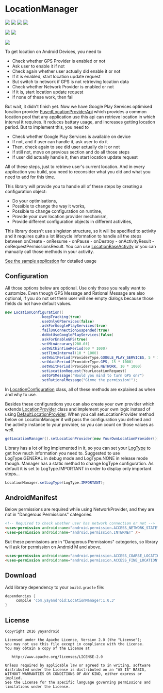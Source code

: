 # LocationManager

<a href="http://developer.android.com/index.html" target="_blank"><img src="https://img.shields.io/badge/platform-android-green.svg"/></a> <a href="https://android-arsenal.com/api?level=14" target="_blank"><img src="https://img.shields.io/badge/API-14%2B-green.svg?style=flat"/></a> <a href="https://opensource.org/licenses/Apache-2.0" target="_blank"><img src="https://img.shields.io/hexpm/l/plug.svg"/></a> <a href="http://search.maven.org/#search%7Cga%7C1%7CLocationManager" target="_blank"><img src="https://img.shields.io/maven-central/v/com.yayandroid/LocationManager.svg"/></a>

<a href="http://www.methodscount.com/?lib=com.yayandroid%3ALocationManager%3A1.0.2" target="_blank"><img src="https://img.shields.io/badge/Methods count-283-e91e63.svg"></img></a> <a href="http://www.methodscount.com/?lib=com.yayandroid%3ALocationManager%3A1.0.2" target="_blank"><img src="https://img.shields.io/badge/Size-46 KB-e91e63.svg"></img></a>

<a href="http://android-arsenal.com/details/1/3148" target="_blank"><img src="https://img.shields.io/badge/Android%20Arsenal-LocationManager-brightgreen.svg?style=flat"/></a>

To get location on Android Devices, you need to 
<ul>
<li>Check whether GPS Provider is enabled or not</li>
<li>Ask user to enable it if not</li>
<li>Check again whether user actually did enable it or not</li>
<li>If it is enabled, start location update request</li>
<li>But switch to network if GPS is not retrieving location data</li>
<li>Check whether Network Provider is enabled or not</li>
<li>If it is, start location update request</li>
<li>If none of these work, then fail</li>
</ul>

But wait, it didn't finish yet. Now we have Google Play Services optimised location provider [FusedLocationProviderApi][1] which provides a common location pool that any application use this api can retrieve location in which interval it requires. It reduces battary usage, and increases getting location period. But to implement this, you need to

<ul>
<li>Check whether Google Play Services is available on device</li>
<li>If not, and if user can handle it, ask user to do it</li>
<li>Then, check again to see did user actually do it or not</li>
<li>If still not, move on previous section and do all those steps</li>
<li>If user did actually handle it, then start location update request</li>
</ul>

All of these steps, just to retrieve user's current location. And in every application you build, you need to reconsider what you did and what you need to add for this time.

This library will provide you to handle all of these steps by creating a configuration object:
<ul>
<li>Do your optimisations,</li>
<li>Possible to change the way it works,</li> 
<li>Possible to change configuration on runtime,</li>
<li>Provide your own location provider mechanism,</li>
<li>Provide different configuration objects in different activities,</li>
</ul>
 
This library doesn't use singleton structure, so it will be specified to activity and it requires quite a lot lifecycle information to handle all the steps between onCreate - onResume - onPause - onDestroy - onActivityResult - onRequestPermissionsResult. You can use [LocationBaseActivity][2] or you can manually call those methods in your activity.

[See the sample application][3] for detailed usage

## Configuration

All those options below are optional. Use only those you really want to customize. 
Even though GPS Message and Rational Message are also optional, if you do not set them user will see empty dialogs because those fields do not have default values.

```java 
new LocationConfiguration()
                .keepTracking(true)
                .useOnlyGPServices(false)
                .askForGooglePlayServices(true)
                .failOnConnectionSuspended(true)
                .doNotUseGooglePlayServices(false)
                .askForEnableGPS(true)
                .setMinAccuracy(200.0f)
                .setWithinTimePeriod(60 * 1000)
                .setTimeInterval(10 * 1000)
                .setWaitPeriod(ProviderType.GOOGLE_PLAY_SERVICES, 5 * 1000)
                .setWaitPeriod(ProviderType.GPS, 15 * 1000)
                .setWaitPeriod(ProviderType.NETWORK, 10 * 1000)
                .setLocationRequest(YourLocationRequest)
                .setGPSMessage("Would you mind to turn GPS on?")
                .setRationalMessage("Gimme the permission!");
``` 
In [LocationConfiguration][4] class, all of these methods are explained as when and why to use.

Besides these configurations you can also create your own provider which extends [LocationProvider][5] class and implement your own logic instead of using [DefaultLocationProvider][6]. When you call setLocationProvider method below on LocationManager it will pass the configuration you defined and the activity instance to your provider, so you can count on those values as well.

```java 
getLocationManager().setLocationProvider(new YourOwnLocationProvider());
```

Library has a lot of log implemented in it, so you can set your [LogType][7] to get how much information you need to. Suggested to use LogType.GENERAL in debug mode and LogType.NONE in release mode though. Manager has a static method to change logType configuration. As default it is set to LogType.IMPORTANT in order to display only important steps...

```java 
LocationManager.setLogType(LogType.IMPORTANT);
```

## AndroidManifest

Below permissions are required while using NetworkProvider, and they are not in "Dangerous Permissions" categories.

```html 
<!-- Required to check whether user has network connection or not -->
<uses-permission android:name="android.permission.ACCESS_NETWORK_STATE" />
<uses-permission android:name="android.permission.INTERNET" />
```

But these permissions are in "Dangerous Permissions" categories, so library will ask for permission on Android M and above.

```html 
<uses-permission android:name="android.permission.ACCESS_COARSE_LOCATION" />
<uses-permission android:name="android.permission.ACCESS_FINE_LOCATION" />
```

## Download
Add library dependency to your `build.gradle` file:

```groovy
dependencies {    
     compile 'com.yayandroid:LocationManager:1.0.3'
}
```

## License
```
Copyright 2016 yayandroid

Licensed under the Apache License, Version 2.0 (the "License");
you may not use this file except in compliance with the License.
You may obtain a copy of the License at

   http://www.apache.org/licenses/LICENSE-2.0

Unless required by applicable law or agreed to in writing, software
distributed under the License is distributed on an "AS IS" BASIS,
WITHOUT WARRANTIES OR CONDITIONS OF ANY KIND, either express or implied.
See the License for the specific language governing permissions and
limitations under the License.
```

[1]: https://developers.google.com/android/reference/com/google/android/gms/location/FusedLocationProviderApi
[2]: https://github.com/yayaa/LocationManager/blob/master/Library/app/src/main/java/com/yayandroid/locationmanager/LocationBaseActivity.java
[3]: https://github.com/yayaa/LocationManager/blob/master/Sample/app/src/main/java/com/yayandroid/locationmanager/sample/MainActivity.java
[4]: https://github.com/yayaa/LocationManager/blob/master/Library/app/src/main/java/com/yayandroid/locationmanager/LocationConfiguration.java
[5]: https://github.com/yayaa/LocationManager/blob/master/Library/app/src/main/java/com/yayandroid/locationmanager/provider/LocationProvider.java
[6]: https://github.com/yayaa/LocationManager/blob/master/Library/app/src/main/java/com/yayandroid/locationmanager/provider/DefaultLocationProvider.java
[7]: https://github.com/yayaa/LocationManager/blob/master/Library/app/src/main/java/com/yayandroid/locationmanager/constants/LogType.java
